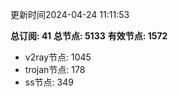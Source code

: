 更新时间2024-04-24 11:11:53

**总订阅: 41**
**总节点: 5133**
**有效节点: 1572**
- v2ray节点: 1045
- trojan节点: 178
- ss节点: 349
